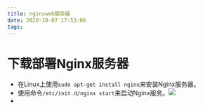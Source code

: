 ```yaml
---
title: nginxweb服务器
date: 2020-10-07 17:53:06
tags:
---
```


# 下载部署Nginx服务器

* 在Linux上使用`sudo apt-get install nginx`来安装Nginx服务器。
* 使用命令`/etc/init.d/nginx start`来启动Nginx服务。![](https://gitee.com/zhangjie0524/picgo/raw/master/img/20201007190106.jpg)
* 

